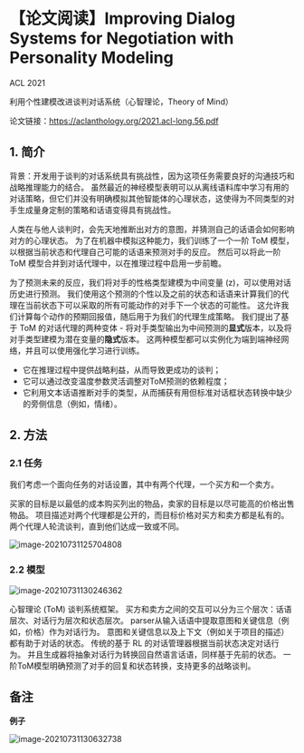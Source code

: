 # 【论文阅读】Improving Dialog Systems for Negotiation with Personality Modeling

ACL 2021

利用个性建模改进谈判对话系统（心智理论，Theory of Mind）

论文链接：https://aclanthology.org/2021.acl-long.56.pdf

## 1. 简介

背景：开发用于谈判的对话系统具有挑战性，因为这项任务需要良好的沟通技巧和战略推理能力的结合。 虽然最近的神经模型表明可以从离线语料库中学习有用的对话策略，但它们并没有明确模拟其他智能体的心理状态，这使得为不同类型的对手生成量身定制的策略和话语变得具有挑战性。

人类在与他人谈判时，会先天地推断出对方的意图，并猜测自己的话语会如何影响对方的心理状态。 为了在机器中模拟这种能力，我们训练了一个一阶 ToM 模型，以根据当前状态和代理自己可能的话语来预测对手的反应。 然后可以将此一阶 ToM 模型合并到对话代理中，以在推理过程中启用一步前瞻。

为了预测未来的反应，我们将对手的性格类型建模为中间变量 (z)，可以使用对话历史进行预测。 我们使用这个预测的个性以及之前的状态和话语来计算我们的代理在当前状态下可以采取的所有可能动作的对手下一个状态的可能性。 这允许我们计算每个动作的预期回报值，随后用于为我们的代理生成策略。 我们提出了基于 ToM 的对话代理的两种变体 - 将对手类型输出为中间预测的**显式**版本，以及将对手类型建模为潜在变量的**隐式**版本。 这两种模型都可以实例化为端到端神经网络，并且可以使用强化学习进行训练。

+ 它在推理过程中提供战略利益，从而导致更成功的谈判；
+ 它可以通过改变温度参数灵活调整对ToM预测的依赖程度；
+ 它利用文本话语推断对手的类型，从而捕获有用但标准对话框状态转换中缺少的旁侧信息（例如，情绪）。

## 2. 方法

### 2.1 任务

我们考虑一个面向任务的对话设置，其中有两个代理，一个买方和一个卖方。

买家的目标是以最低的成本购买列出的物品，卖家的目标是以尽可能高的价格出售物品。 项目描述对两个代理都是公开的，而目标价格对买方和卖方都是私有的。 两个代理人轮流谈判，直到他们达成一致或不同。

![image-20210731125704808](https://gitee.com/cao-hu/pictures/raw/master/img/image-20210731125704808.png)

### 2.2 模型

![image-20210731130246362](https://gitee.com/cao-hu/pictures/raw/master/img/image-20210731130246362.png)

心智理论 (ToM) 谈判系统框架。 买方和卖方之间的交互可以分为三个层次：话语层次、对话行为层次和状态层次。 parser从输入话语中提取意图和关键信息（例如，价格）作为对话行为。 意图和关键信息以及上下文（例如关于项目的描述）都有助于对话的状态。 传统的基于 RL 的对话管理器根据当前状态决定对话行为。 并且生成器将抽象对话行为转换回自然语言话语，同样基于先前的状态。 一阶ToM模型明确预测了对手的回复和状态转换，支持更多的战略谈判。

## 备注

**例子**

![image-20210731130632738](https://gitee.com/cao-hu/pictures/raw/master/img/image-20210731130632738.png)